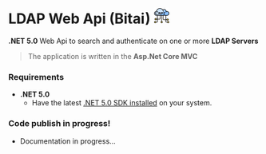 # LDAP Web Api (Bitai) ![Logo](resources/api1_32.png)

**.NET 5.0** Web Api to search and authenticate on one or more **LDAP Servers**
> The application is written in the **Asp.Net Core MVC** 



### Requirements

- **.NET 5.0**
  - Have the latest [.NET 5.0 SDK installed](https://dotnet.microsoft.com/download/dotnet/5.0) on your system.  



### Code publish in progress!

- Documentation in progress...  
